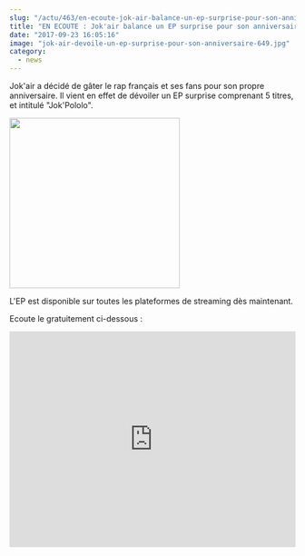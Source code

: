 ```yaml
--- 
slug: "/actu/463/en-ecoute-jok-air-balance-un-ep-surprise-pour-son-anniversaire"
title: "EN ECOUTE : Jok'air balance un EP surprise pour son anniversaire"
date: "2017-09-23 16:05:16"
image: "jok-air-devoile-un-ep-surprise-pour-son-anniversaire-649.jpg"
category:
  - news
---
```

<p>Jok'air a décidé de gâter le rap français et ses fans pour son propre anniversaire. Il vient en effet de dévoiler un EP surprise comprenant 5 titres, et intitulé "Jok'Pololo".</p>

<p><img alt="" src="https://www.booska-p.com/up/images/news/jokpololo-cover-ep-booskap.jpg" style="height:300px; width:300px" /></p>

<p>L'EP est disponible sur toutes les plateformes de streaming dès maintenant.</p>

<p>Ecoute le gratuitement ci-dessous :</p>

<iframe src="https://open.spotify.com/embed/album/7HMZUmKq2akphZGjvbWukW" width="100%" height="380" frameborder="0" allowtransparency="true"></iframe>